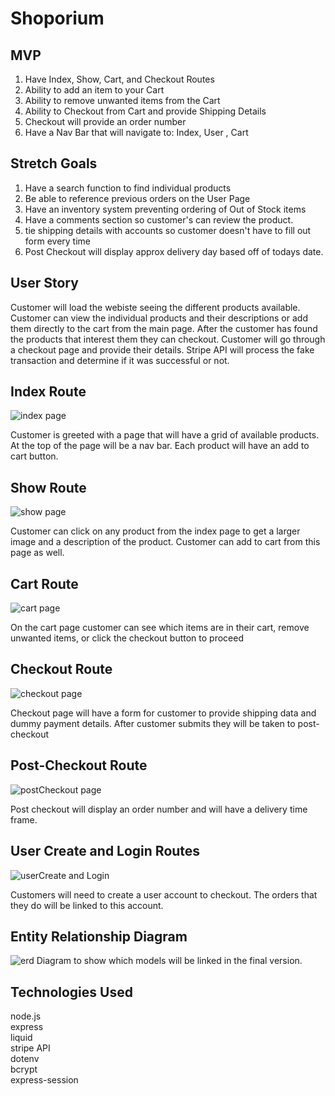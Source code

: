 # Shoporium

## MVP
1. Have Index, Show, Cart, and Checkout Routes
2. Ability to add an item to your Cart
3. Ability to remove unwanted items from the Cart
4. Ability to Checkout from Cart and provide Shipping Details
5. Checkout will provide an order number
6. Have a Nav Bar that will navigate to: Index, User , Cart

## Stretch Goals
1. Have a search function to find individual products
2. Be able to reference previous orders on the User Page
3. Have an inventory system preventing ordering of Out of Stock items
4. Have a comments section so customer's can review the product. 
5. tie shipping details with accounts so customer doesn't have to fill out form every time
6. Post Checkout will display approx delivery day based off of todays date. 

## User Story
Customer will load the webiste seeing the different products available. Customer can view the individual products and their descriptions or add them directly to the cart from the main page. After the customer has found the products that interest them they can checkout. Customer will go through a checkout page and provide their details. Stripe API will process the fake transaction and determine if it was successful or not.


## Index Route
![index page](/imgs/proposalImgs/index.jpg)

Customer is greeted with a page that will have a grid of available products. At the top of the page will be a nav bar. 
Each product will have an add to cart button. 

## Show Route
![show page](/imgs/proposalImgs/show.jpg)

Customer can click on any product from the index page to get a larger image and a description of the product. Customer can add to cart from this page as well.

## Cart Route
![cart page](/imgs/proposalImgs/cart.jpg)

On the cart page customer can see which items are in their cart, remove unwanted items, or click the checkout button to proceed

## Checkout Route
![checkout page](/imgs/proposalImgs/Checkout.jpg)

Checkout page will have a form for customer to provide shipping data and dummy payment details. After customer submits they will be taken to post-checkout

## Post-Checkout Route
![postCheckout page](/imgs/proposalImgs/Post-Checkout.jpg)

Post checkout will display an order number and will have a delivery time frame.

## User Create and Login Routes
![userCreate and Login](/imgs/proposalImgs/user_create.jpg)

Customers will need to create a user account to checkout. The orders that they do will be linked to this account.

## Entity Relationship Diagram
![erd](/imgs/proposalImgs/ERD.jpg)
Diagram to show which models will be linked in the final version. 


## Technologies Used
node.js <br>
express <br>
liquid <br>
stripe API <br>
dotenv <br>
bcrypt <br>
express-session <br>

